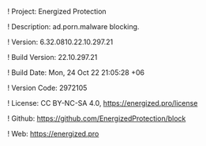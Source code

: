 ! Project: Energized Protection

! Description: ad.porn.malware blocking.

! Version: 6.32.0810.22.10.297.21

! Build Version: 22.10.297.21

! Build Date: Mon, 24 Oct 22 21:05:28 +06

! Version Code: 2972105

! License: CC BY-NC-SA 4.0, https://energized.pro/license

! Github: https://github.com/EnergizedProtection/block

! Web: https://energized.pro
